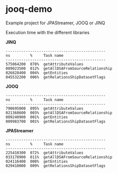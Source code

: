 # jooq-demo
Example project for JPAStreamer, JOOQ or JINQ

Execution time with the different libraries


**JINQ**
````
---------------------------------------------
ns         %     Task name
---------------------------------------------
575064200  078%  getAttributeValues
089023500  012%  getAllDSAFromSourceRelationship
026828400  004%  getEntities
045532200  006%  getRelationsShipDatasetFlags
````
**JOOQ**
````
---------------------------------------------
ns         %     Task name
---------------------------------------------
790695000  095%  getAttributeValues
021368600  003%  getAllDSAFromSourceRelationship
009240900  001%  getEntities
009983700  001%  getRelationsShipDatasetFlags
````
**JPAStreamer**
````
---------------------------------------------
ns         %     Task name
---------------------------------------------
225410300  072%  getAttributeValues
033178900  011%  getAllDSAFromSourceRelationship
024116400  008%  getEntities
029418000  009%  getRelationsShipDatasetFlags
````
